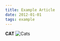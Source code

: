 ```yaml
---
title: Example Article
date: 2012-01-01
tags: example
---
```


**CAT**
![Cats](http://upload.wikimedia.org/wikipedia/commons/2/22/Turkish_Van_Cat.jpg)

